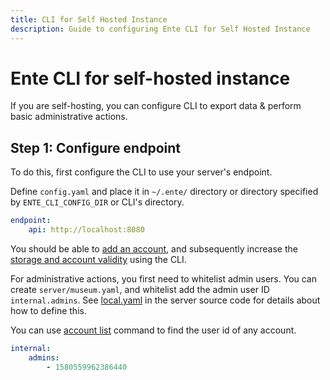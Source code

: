 ```yaml
---
title: CLI for Self Hosted Instance
description: Guide to configuring Ente CLI for Self Hosted Instance
---
```


# Ente CLI for self-hosted instance

If you are self-hosting, you can configure CLI to export data &
perform basic administrative actions.

## Step 1: Configure endpoint

To do this, first configure the CLI to use your server's endpoint.

Define `config.yaml` and place it in `~/.ente/` directory or directory
specified by `ENTE_CLI_CONFIG_DIR` or CLI's directory.

``` yaml
endpoint:
    api: http://localhost:8080
```

You should be able to
[add an account](https://github.com/ente-io/ente/blob/main/cli/docs/generated/ente_account_add.md),
and subsequently increase the
[storage and account validity](https://github.com/ente-io/ente/blob/main/cli/docs/generated/ente_admin_update-subscription.md)
using the CLI.

For administrative actions, you first need to whitelist admin users.
You can create `server/museum.yaml`, and whitelist add the admin user ID `internal.admins`. See
[local.yaml](https://github.com/ente-io/ente/blob/main/server/configurations/local.yaml#L211C1-L232C1)
in the server source code for details about how to define this.

You can use
[account list](https://github.com/ente-io/ente/blob/main/cli/docs/generated/ente_account_list.md)
command to find the user id of any account.

```yaml
internal:
    admins:
        - 1580559962386440
```
